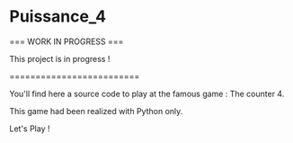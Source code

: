 # Puissance_4

=== WORK IN PROGRESS ===

This project is in progress !

=========================

You'll find here a source code to play at the famous game : The counter 4.

This game had been realized with Python only.

Let's Play !